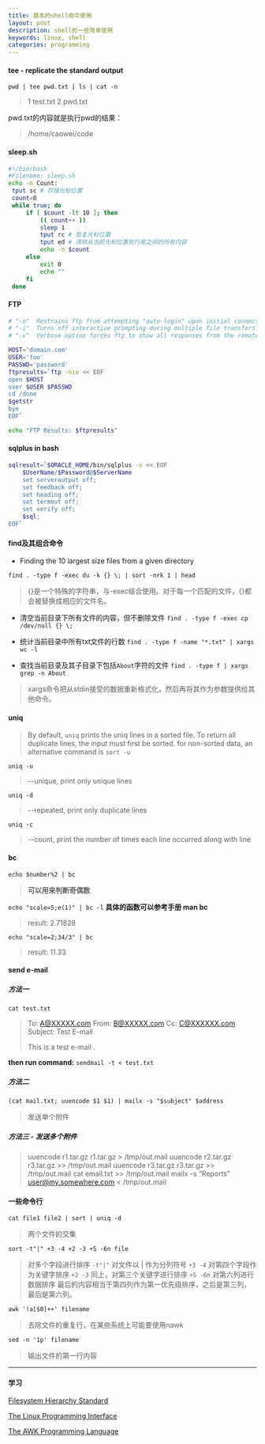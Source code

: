 ```yaml
---
title: 基本的shell命令使用
layout: post
description: shell的一些简单使用
keywords: linux, shell
categories: programming
---
```


####  tee - replicate the standard output
```
pwd | tee pwd.txt | ls | cat -n
```
 >1  test.txt
 >2  pwd.txt

 pwd.txt的内容就是执行pwd的结果：
 >/home/caowei/code

#### sleep.sh
``` bash
#!/bin/bash
#Filename: sleep.sh
echo -n Count:
 tput sc # 存储光标位置
 count=0
 while true; do
     if [ $count -lt 10 ]; then
         (( count++ ))
         sleep 1
         tput rc # 恢复光标位置
         tput ed # 清除从当前光标位置到行尾之间的所有内容
         echo -n $count
     else
         exit 0
         echo ""
     fi
 done
```

#### FTP

``` bash
# "-n"  Restrains ftp from attempting "auto-login" upon initial connection.
# "-i"  Turns off interactive prompting during multiple file transfers.
# "-v"  Verbose option forces ftp to show all responses from the remote server, as well as report on data transfer statistics.

HOST='domain.com'
USER='foo'
PASSWD='password'
ftpresults=`ftp -niv << EOF
open $HOST
user $USER $PASSWD
cd /done
$getstr
bye
EOF`

echo "FTP Results: $ftpresults"
```

#### sqlplus in bash

``` bash
sqlresult=`$ORACLE_HOME/bin/sqlplus -s << EOF
    $UserName/$Password@$ServerName
    set serveroutput off;
    set feedback off;
    set heading off;
    set termout off;
    set verify off;
    $sql;
EOF`
```

#### find及其组合命令
- Finding the 10 largest size files from a given directory

`find . -type f -exec du -k {} \; | sort -nrk 1 | head`

 >{}是一个特殊的字符串，与-exec结合使用。对于每一个匹配的文件，{}都会被替换成相应的文件名。

- 清空当前目录下所有文件的内容，但不删除文件
`find . -type f -exec cp /dev/null {} \;`

- 统计当前目录中所有txt文件的行数
`find . -type f -name "*.txt" | xargs wc -l`

- 查找当前目录及其子目录下包括`About`字符的文件
`find . -type f | xargs grep -n About`
>xargs命令把从stdin接受的数据重新格式化，然后再将其作为参数提供给其他命令。

#### uniq
>By default, `uniq` prints the uniq lines in a sorted file. To return all duplicate lines, the input must first be sorted. for non-sorted data, an alternative command is `sort -u`

`uniq -u`
>--unique, print only unique lines

`uniq -d`
>--repeated, print only duplicate lines

`uniq -c`
>--count, print the number of times each line occurred along with line

#### bc
`echo $number%2 | bc`
>**可以用来判断奇偶数**

`echo "scale=5;e(1)" | bc -l` **具体的函数可以参考手册 man bc**
>result: 2.71828

`echo "scale=2;34/3" | bc`
>result: 11.33

#### send e-mail
##### 方法一
`cat test.txt`
> To: A@XXXXX.com
From: B@XXXXX.com
Cc: C@XXXXXX.com
Subject: Test E-mail
>
>This is a test e-mail
.

**then run command:**
`sendmail -t < test.txt`

##### 方法二
`(cat mail.txt; uuencode $1 $1) | mailx -s "$subject" $address`
>发送单个附件

##### 方法三 - 发送多个附件
>uuencode r1.tar.gz r1.tar.gz > /tmp/out.mail
 uuencode r2.tar.gz r3.tar.gz >> /tmp/out.mail
uuencode r3.tar.gz r3.tar.gz >> /tmp/out.mail
cat email.txt >> /tmp/out.mail
mailx -s “Reports” user@my.somewhere.com < /tmp/out.mail

#### 一些命令行
`cat file1 file2 | sort | uniq -d`
>两个文件的交集

`sort -t"|" +3 -4 +2 -3 +5 -6n file `
>对多个字段进行排序
`-t"|"` 对文件以 | 作为分列符号
`+3 -4` 对第四个字段作为关键字排序
`+2 -3` 同上，对第三个关键字进行排序
`+5 -6n` 对第六列进行数据排序
最后的内容相当于第四列作为第一优先级排序，之后是第三列，最后是第六列。

`awk '!a[$0]++' filename`
>去除文件的重复行，在某些系统上可能要使用nawk

`sed -n '1p' filename`
>输出文件的第一行内容

------

#### 学习
[Filesystem Hierarchy Standard](http://www.pathname.com/fhs/)

[The Linux Programming Interface](http://man7.org/tlpi/)

[The AWK Programming Language](http://plan9.bell-labs.com/cm/cs/awkbook/)
